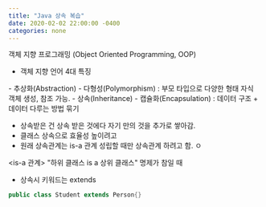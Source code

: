 ```yaml
---
title: "Java 상속 복습"
date: 2020-02-02 22:00:00 -0400
categories: none
---
```


객체 지향 프로그래밍 (Object Oriented Programming, OOP)

* 객체 지향 언어 4대 특징

<A PIE>
- 추상화(Abstraction)
- 다형성(Polymorphism) : 부모 타입으로 다양한 형태 자식 객체 생성, 참조 가능. 
- 상속(Inheritance)
- 캡슐화(Encapsulation) : 데이터 구조 + 데이터 다루는 방법 묶기


* 상속받은 건 상속 받은 것에다 자기 만의 것을 추가로 쌓아감.
* 클래스 상속으로 효율성 높이려고
* 원래 상속관계는 is-a 관계 성립할 때만 상속관계 하려고 함. ㅇ

<is-a 관계>
"하위 클래스 is a 상위 클래스" 명제가 참일 때

* 상속시 키워드는 extends

```java
public class Student extends Person{}
```

